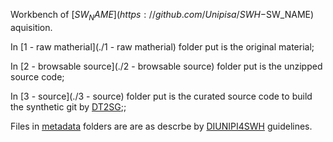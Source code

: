Workbench of [$SW_NAME](https://github.com/Unipisa/SWH-$SW_NAME) aquisition.

In [1 - raw matherial](./1 - raw matherial) folder put is the original material;

In [2 - browsable source](./2 - browsable source) folder put is the unzipped source code;

In [3 - source](./3 - source) folder put is the curated source code to build the synthetic git by [DT2SG](https://github.com/Unipisa/DIUNIPI-SWH-SSGC);;

Files in [metadata](/.metadata) folders are are as descrbe by [DIUNIPI4SWH](https://github.com/Unipisa/DIUNIPI4SWH) guidelines.
